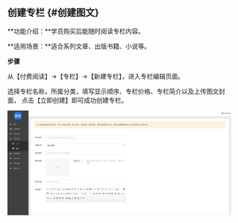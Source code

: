 ## 创建专栏 {#创建图文}

**功能介绍：**学员购买后能随时阅读专栏内容。

**适用场景：**适合系列文章、出版书籍、小说等。

**步骤**

从【付费阅读】→【专栏】→【新建专栏】，进入专栏编辑页面。

选择专栏名称，所属分类，填写显示顺序、专栏价格、专栏简介以及上传图文封面， 点击【立即创建】即可成功创建专栏。

![](/assets/但是ort.png)

